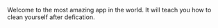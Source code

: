 Welcome to the most amazing app in the world. It will teach you how to clean yourself after defication.
